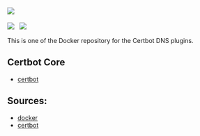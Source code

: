# ![](https://certbot.eff.org/images/certbot-logo-1A.svg)
[![](https://img.shields.io/badge/current-1.6.0-blue.svg)](https://github.com/certbot/certbot.git) &nbsp; [![](https://travis-ci.com/certbot/certbot.svg?branch=1.6.0)](https://travis-ci.com/certbot/certbot)

This is one of the Docker repository for the Certbot DNS plugins.

## Certbot Core

* [certbot](https://hub.docker.com/r/certbot/certbot)

## Sources:

* [docker](https://www.github.com/certbot-docker/certbot-docker.git)
* [certbot](https://www.github.com/certbot/certbot.git)
